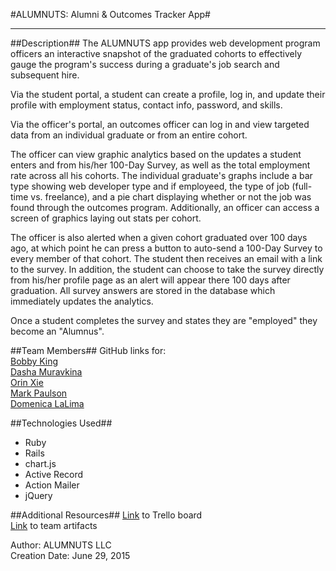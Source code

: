 #ALUMNUTS: Alumni & Outcomes Tracker App#
* * *


##Description##
The ALUMNUTS app provides web development program officers an interactive snapshot of the graduated cohorts to effectively gauge the program's success during a graduate's job search and subsequent hire.

Via the student portal, a student can create a profile, log in, and update their profile with employment status, contact info, password, and skills.

Via the officer's portal, an outcomes officer can log in and view targeted data from an individual graduate or from an entire cohort. 

The officer can view graphic analytics based on the updates a student enters and from his/her 100-Day Survey, as well as the total employment rate across all his cohorts. The individual graduate's graphs include a bar type showing web developer type and if employeed, the type of job (full-time vs. freelance), and a pie chart displaying whether or not the job was found through the outcomes program. Additionally, an officer can access a screen of graphics laying out stats per cohort.

The officer is also alerted when a given cohort graduated over 100 days ago, at which point he can press a button to auto-send a 100-Day Survey to every member of that cohort. The student then receives an email with a link to the survey. In addition, the student can choose to take the survey directly from his/her profile page as an alert will appear there 100 days after graduation. All survey answers are stored in the database which immediately updates the analytics. 

Once a student completes the survey and states they are "employed" they become an "Alumnus".


##Team Members##
GitHub links for:  
[Bobby King](http://www.github.com/gittheking)  
[Dasha Muravkina](http://www.github.com/muravkina)  
[Orin Xie](http://www.github.com/orin-xie)  
[Mark Paulson](http://www.github.com/markpaulson1)  
[Domenica LaLima](http://www.github.com/dlalima)  


##Technologies Used##
* Ruby  
* Rails  
* chart.js  
* Active Record  
* Action Mailer
* jQuery  


##Additional Resources##
[Link](https://trello.com/b/LMog7FZr) to Trello board  
[Link](http://i.imgur.com/y16ln8s.png) to team artifacts

 
    
Author: ALUMNUTS LLC  
Creation Date: June 29, 2015
